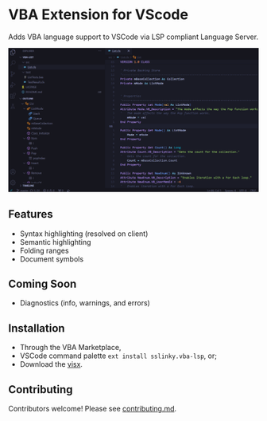 # VBA Extension for VScode

Adds VBA language support to VSCode via LSP compliant Language Server.

![VBA LSP](images/vba-lsp.png)

## Features

* Syntax highlighting (resolved on client)
* Semantic highlighting
* Folding ranges
* Document symbols

## Coming Soon

* Diagnostics (info, warnings, and errors)

## Installation

* Through the VBA Marketplace,
* VSCode command palette `ext install sslinky.vba-lsp`, or;
* Download the [visx](/releases/latest).

## Contributing

Contributors welcome! Please see [contributing.md](/contributing.md).